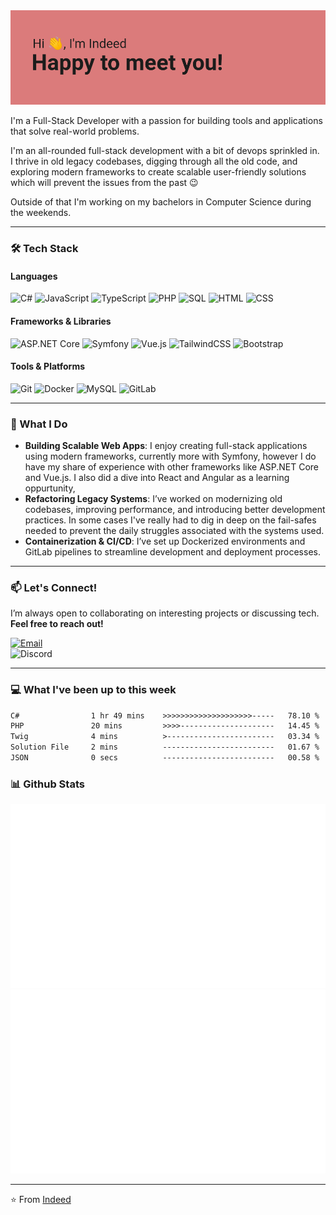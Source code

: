 <img src="https://github.com/Indeedornot/Indeedornot/blob/main/header.png" alt="Hi, I'm Indeed. Happy to meet you">

I'm a Full-Stack Developer with a passion for building tools and applications that solve real-world problems. 

I'm an all-rounded full-stack development with a bit of devops sprinkled in.
<br>I thrive in old legacy codebases, digging through all the old code, and exploring modern frameworks to create scalable user-friendly solutions which will prevent the issues from the past 😉

Outside of that I'm working on my bachelors in Computer Science during the weekends.

---

### 🛠️ Tech Stack

#### **Languages**
![C#](https://img.shields.io/badge/-C%23-239120?logo=c-sharp&logoColor=white)
![JavaScript](https://img.shields.io/badge/-JavaScript-F7DF1E?logo=javascript&logoColor=black)
![TypeScript](https://img.shields.io/badge/-TypeScript-3178C6?logo=typescript&logoColor=white)
![PHP](https://img.shields.io/badge/-PHP-777BB4?logo=php&logoColor=white)
![SQL](https://img.shields.io/badge/-SQL-4479A1?logo=mysql&logoColor=white)
![HTML](https://img.shields.io/badge/-HTML-E34F26?logo=html5&logoColor=white)
![CSS](https://img.shields.io/badge/-CSS-1572B6?logo=css3&logoColor=white)

#### **Frameworks & Libraries**
![ASP.NET Core](https://img.shields.io/badge/-ASP.NET%20Core-512BD4?logo=.net&logoColor=white)
![Symfony](https://img.shields.io/badge/-Symfony-000000?logo=symfony&logoColor=white)
![Vue.js](https://img.shields.io/badge/-Vue.js-4FC08D?logo=vue.js&logoColor=white)
![TailwindCSS](https://img.shields.io/badge/-TailwindCSS-06B6D4?logo=tailwind-css&logoColor=white)
![Bootstrap](https://img.shields.io/badge/-Bootstrap-7952B3?logo=bootstrap&logoColor=white)

#### **Tools & Platforms**
![Git](https://img.shields.io/badge/-Git-F05032?logo=git&logoColor=white)
![Docker](https://img.shields.io/badge/-Docker-2496ED?logo=docker&logoColor=white)
![MySQL](https://img.shields.io/badge/-MySQL-4479A1?logo=mysql&logoColor=white)
![GitLab](https://img.shields.io/badge/-GitLab-FCA121?logo=gitlab&logoColor=white)

---

### 🚀 What I Do

- **Building Scalable Web Apps**: I enjoy creating full-stack applications using modern frameworks, currently more with Symfony, however I do have my share of experience with other frameworks like ASP.NET Core and Vue.js. I also did a dive into React and Angular as a learning oppurtunity,
- **Refactoring Legacy Systems**: I’ve worked on modernizing old codebases, improving performance, and introducing better development practices. In some cases I've really had to dig in deep on the fail-safes needed to prevent the daily struggles associated with the systems used.
- **Containerization & CI/CD**: I’ve set up Dockerized environments and GitLab pipelines to streamline development and deployment processes.

---

### 📫 Let's Connect!
I’m always open to collaborating on interesting projects or discussing tech. 
<br><b>Feel free to reach out!  </b>

[![Email](https://img.shields.io/badge/Email-gravitybarek%40gmail.com-D14836?style=for-the-badge&logo=gmail&logoColor=white)](mailto:gravitybartek@gmail.com)  
![Discord](https://img.shields.io/badge/Discord-CaughtInDeed-5865F2?style=for-the-badge&logo=discord&logoColor=white)

---

### 💻 What I've been up to this week
<!--START_SECTION:waka-->

```txt
C#                1 hr 49 mins    >>>>>>>>>>>>>>>>>>>>-----   78.10 %
PHP               20 mins         >>>>---------------------   14.45 %
Twig              4 mins          >------------------------   03.34 %
Solution File     2 mins          -------------------------   01.67 %
JSON              0 secs          -------------------------   00.58 %
```

<!--END_SECTION:waka-->

### 📊 Github Stats
<a href='https://github.com/indeedornot/github-stats-transparent'>
  
![Stats Overview](https://raw.githubusercontent.com/indeedornot/github-stats-transparent/output/generated/overview.svg)
![Most Used Languages](https://raw.githubusercontent.com/indeedornot/github-stats-transparent/output/generated/languages.svg)

</a>


---- 
⭐️ From [Indeed](https://github.com/Indeedornot)
